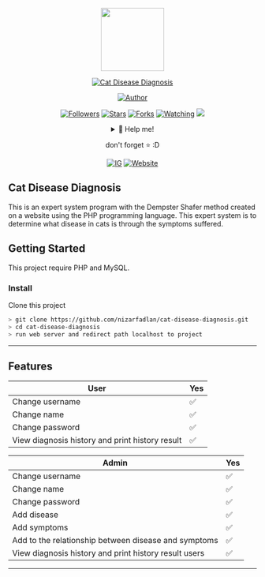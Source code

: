 <p align="center">
<img src="https://www.nizarfadlan.dev/favicon/logo.png" width="128" height="128"/>
</p>
<p align="center">
<a href="#"><img title="Cat Disease Diagnosis" src="https://img.shields.io/badge/Cat Disease Diagnosis-blueviolet?style=for-the-badge"></a>
</p>
<p align="center">
<a href="https://github.com/nizarfadlan"><img title="Author" src="https://img.shields.io/badge/AUTHOR-Nizar-orange.svg?style=for-the-badge&logo=github"></a>
</p>
<p align="center">
<a href="https://github.com/nizarfadlan/followers"><img title="Followers" src="https://img.shields.io/github/followers/nizarfadlan?color=blue&style=flat-square"></a>
<a href="https://github.com/nizarfadlan/cat-disease-diagnosis/stargazers/"><img title="Stars" src="https://img.shields.io/github/stars/nizarfadlan/cat-disease-diagnosis?color=red&style=flat-square"></a>
<a href="https://github.com/nizarfadlan/cat-disease-diagnosis/network/members"><img title="Forks" src="https://img.shields.io/github/forks/nizarfadlan/cat-disease-diagnosis?color=red&style=flat-square"></a>
<a href="https://github.com/nizarfadlan/cat-disease-diagnosis/watchers"><img title="Watching" src="https://img.shields.io/github/watchers/nizarfadlan/cat-disease-diagnosis?label=Watchers&color=blue&style=flat-square"></a>
<a href="https://hits.seeyoufarm.com"><img src="https://hits.seeyoufarm.com/api/count/incr/badge.svg?url=https://github.com/nizarfadlan/cat-disease-diagnosis&count_bg=%2379C83D&title_bg=%23555555&icon=probot.svg&icon_color=%2300FF6D&title=hits&edge_flat=false"/></a>
</p>
<div align="center">
<details>
 <summary>🥟 Help me!</summary>
 <p align="center">
    <a href="https://trakteer.id/nizariyf" target="_blank"><img title="Trakteer" src="https://img.shields.io/badge/Trakteer-red?style=for-the-badge"></a>
    <a href="https://paypal.me/niyf1" target="_blank"><img title="Paypal" src="https://img.shields.io/badge/Paypal-blue?style=for-the-badge"></a>
 </p>
 
</details>

don't forget ⭐️ :D
  <p align="center">
    <a href="https://instagram.com/nizariyf_/" target="_blank"><img title="IG" src="https://img.shields.io/badge/Follow-Instagram-orange"></a>
    <a href="https://nizarfadlan.dev" target="_blank"><img title="Website" src="https://img.shields.io/badge/Website-Personal-blueviolet"></a>
  </p>
</div>

## Cat Disease Diagnosis

This is an expert system program with the Dempster Shafer method created on a website using the PHP programming language. This expert system is to determine what disease in cats is through the symptoms suffered.

## Getting Started

This project require PHP and MySQL.

### Install
Clone this project

```bash
> git clone https://github.com/nizarfadlan/cat-disease-diagnosis.git
> cd cat-disease-diagnosis
> run web server and redirect path localhost to project
```

---

## Features

| User |Yes|
| ------------- | ------------- |
| Change username |✅|
| Change name |✅|
| Change password |✅|
| View diagnosis history and print history result |✅|

| Admin |Yes|
| ------------- | ------------- |
| Change username |✅|
| Change name |✅|
| Change password |✅|
| Add disease |✅|
| Add symptoms |✅|
| Add to the relationship between disease and symptoms |✅|
| View diagnosis history and print history result users |✅|
 
---
